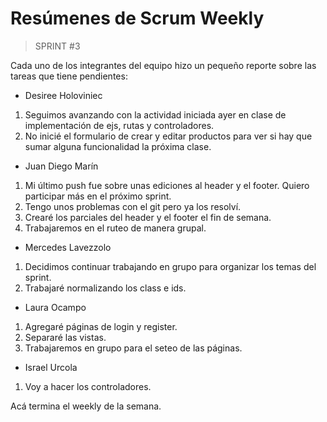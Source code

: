 # Resúmenes de Scrum Weekly

>SPRINT #3

Cada uno de los integrantes del equipo hizo un pequeño reporte sobre las tareas que tiene pendientes:

- Desiree Holoviniec

1. Seguimos avanzando con la actividad iniciada ayer en clase de<br> implementación de ejs, rutas y controladores.<br>
2. No inicié el formulario de crear y editar productos para ver si hay que sumar alguna funcionalidad la próxima clase.

- Juan Diego Marín

1. Mi último push fue sobre unas ediciones al header y el footer. Quiero participar más en el próximo sprint.
2. Tengo unos problemas con el git pero ya los resolví. 
3. Crearé los parciales del header y el footer el fin de semana.
4. Trabajaremos en el ruteo de manera grupal.

- Mercedes Lavezzolo

1. Decidimos continuar trabajando en grupo para organizar los temas del sprint.
2. Trabajaré normalizando los class e ids.

- Laura Ocampo

1. Agregaré páginas de login y register. 
2. Separaré las vistas.
3. Trabajaremos en grupo para el seteo de las páginas.

- Israel Urcola

1. Voy a hacer los controladores.

Acá termina el weekly de la semana.